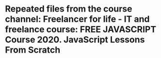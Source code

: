 # Repeated files from the course channel: Freelancer for life - IT and freelance course: FREE JAVASCRIPT Course 2020. JavaScript Lessons From Scratch

